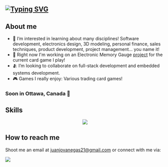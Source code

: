 ##  [![Typing SVG](https://readme-typing-svg.herokuapp.com?size=30&color=FFFFFF&lines=👋+Hi,+I’m+Juan+Jose)](https://git.io/typing-svg)

## About me
- 👀 I’m interested in learning about many disciplines! Software development, electronics design, 3D modeling, personal finance, sales techniques, product development, project management... you name it!
- 🧠 Right now I'm working on an Electronic Memory Gauge [project](https://theonevault.store/products/memory-counter-10-0-10-battery-powered-electronic-digimon-card-game-compatible-game-counter-personalized-colors-trading-card-game-tcg) for the current card game I play!
- 🫂 I’m looking to collaborate on full-stack development and embedded systems development.
- 🎮 Games I really enjoy: Various trading card games!

### Soon in Ottawa, Canada 🍁

## Skills
<p align="center">
    <img src="https://skillicons.dev/icons?i=c,ts,js,py,go,nextjs,react,svelte,express,remix,nodejs,html,tailwind,css,scss,jest,mysql,mongodb,prisma,docker,vscode,git&perline=11" />
</p>

## How to reach me
Shoot me an email at juanjovanegas21@gmail.com or connect with me via:
<br/>

<a href="https://www.linkedin.com/in/juanvmaya/">
 <img src="https://skillicons.dev/icons?i=linkedin,&perline=1" />
</a>

  
